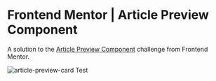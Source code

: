 # Frontend Mentor | Article Preview Component

A solution to the [Article Preview Component](https://www.frontendmentor.io/challenges/article-preview-component-dYBN_pYFT) challenge from Frontend Mentor.

![article-preview-card](https://github.com/user-attachments/assets/ecd50423-b21f-4799-8a00-0da8baa12805)
Test
